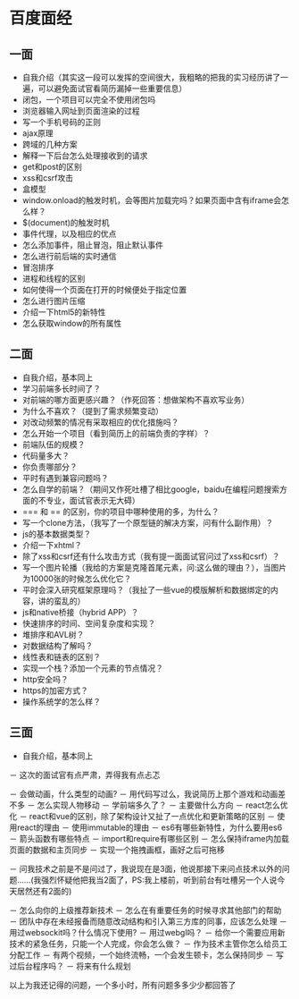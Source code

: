 # 百度面经

## 一面

- 自我介绍（其实这一段可以发挥的空间很大，我粗略的把我的实习经历讲了一遍，可以避免面试官看简历漏掉一些重要信息）
- 闭包，一个项目可以完全不使用闭包吗
- 浏览器输入网址到页面渲染的过程
- 写一个手机号码的正则
- ajax原理
- 跨域的几种方案
- 解释一下后台怎么处理接收到的请求
- get和post的区别
- xss和csrf攻击
- 盒模型
- window.onload的触发时机，会等图片加载完吗？如果页面中含有iframe会怎么样？
- $(document)的触发时机
- 事件代理，以及相应的优点
- 怎么添加事件，阻止冒泡，阻止默认事件
- 怎么进行前后端的实时通信
- 冒泡排序
- 进程和线程的区别
- 如何使得一个页面在打开的时候便处于指定位置
- 怎么进行图片压缩
- 介绍一下html5的新特性
- 怎么获取window的所有属性


## 二面

- 自我介绍，基本同上
- 学习前端多长时间了？
- 对前端的哪方面更感兴趣？（作死回答：想做架构不喜欢写业务）
- 为什么不喜欢？（提到了需求频繁变动）
- 对改动频繁的情况有采取相应的优化措施吗？
- 怎么开始一个项目（看到简历上的前端负责的字样）？
- 前端队伍的规模？
- 代码量多大？
- 你负责哪部分？
- 平时有遇到兼容问题吗？
- 怎么自学的前端？（期间又作死吐槽了相比google，baidu在编程问题搜索方面的不专业，面试官表示无大碍）
- === 和 == 的区别，你的项目中哪种使用的多，为什么？
- 写一个clone方法，（我写了一个原型链的解决方案，问有什么副作用）？
- js的基本数据类型？
- 介绍一下xhtml？
- 除了xss和csrf还有什么攻击方式（我有提一面面试官问过了xss和csrf）？
- 写一个图片轮播（我给的方案是克隆首尾元素，问:这么做的理由？），当图片为10000张的时候怎么优化它？
- 平时会深入研究框架原理吗？（我扯了一些vue的模版解析和数据绑定的内容，讲的蛮乱的）
- js和native桥接（hybrid APP）？
- 快速排序的时间、空间复杂度和实现？
- 堆排序和AVL树？
- 对数据结构了解吗？
- 线性表和链表的区别？
- 实现一个栈？添加一个元素的节点情况？
- http安全吗？
- https的加密方式？
- 操作系统学的怎么样？


## 三面

- 自我介绍，基本同上

－ 这次的面试官有点严肃，弄得我有点忐忑

－ 会做动画，什么类型的动画?
－ 用代码写过么，我说简历上那个游戏和动画差不多
－ 怎么实现人物移动
－ 学前端多久了？
－ 主要做什么方向
－ react怎么优化
－ react和vue的区别，除了架构设计又扯了一点优化和更新策略的区别
－ 使用react的理由
－ 使用immutable的理由
－ es6有哪些新特性，为什么要用es6
－ 箭头函数有哪些特点
－ import和require有哪些区别
－ 怎么保持iframe内加载页面的数据和主页同步
－ 实现一个拖拽画框，画好之后可拖移


－ 问我技术之前是不是问过了，我说现在是3面，他说那接下来问点技术以外的问题……(我强烈怀疑他把我当2面了，PS:我上楼前，听到前台有吐槽另一个人说今天居然还有2面的)


－ 怎么向你的上级推荐新技术
－ 怎么在有重要任务的时候寻求其他部门的帮助
－ 团队中存在未经报备而随意改动结构和引入第三方库的同事，应该怎么处理
－ 用过websockit吗？什么情况下使用?
－ 用过webgl吗？
－ 给你一个需要应用新技术的紧急任务，只能一个人完成，你会怎么做？
－ 作为技术主管你怎么给员工分配工作
－ 有两个视频，一个始终流畅，一个会发生顿卡，怎么保持同步
－ 写过后台程序吗？
－ 将来有什么规划


以上为我还记得的问题，一个多小时，所有问题多多少少都回答了
